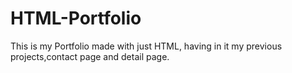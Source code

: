 # HTML-Portfolio
This is my Portfolio made with just HTML, having in it my previous projects,contact page and detail page.

